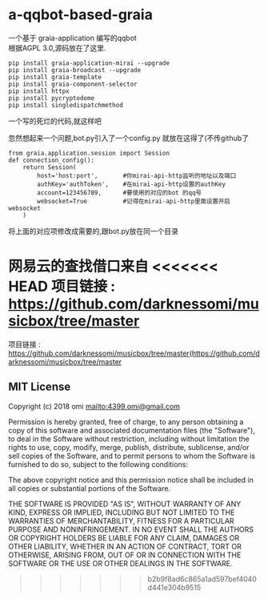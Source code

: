 # a-qqbot-based-graia
一个基于 graia-application 编写的qqbot <br/>
根据AGPL 3.0,源码放在了这里. <br/> 

```
pip install graia-application-mirai --upgrade 
pip install graia-broadcast --upgrade
pip install graia-template
pip install graia-component-selector
pip install httpx
pip install pycryptodome
pip install singledispatchmethod
```
一个写的死烂的代码,就这样吧

忽然想起来一个问题,bot.py引入了一个config.py 就放在这得了(不传github了

```
from graia.application.session import Session
def connection_config():
    return Session(
        host='host:port',       #你mirai-api-http监听的地址以及端口
        authKey='authToken',    #在mirai-api-http设置的authKey
        account=123456789,      #要使用的对应的bot 的qq号
        websocket=True          #记得在mirai-api-http里面设置开启websocket
    ) 
```
将上面的对应项修改成需要的,跟bot.py放在同一个目录

网易云的查找借口来自 
<<<<<<< HEAD
项目链接 : https://github.com/darknessomi/musicbox/tree/master
=======
项目链接 : https://github.com/darknessomi/musicbox/tree/master(https://github.com/darknessomi/musicbox/tree/master

## MIT License

Copyright (c) 2018 omi <mailto:4399.omi@gmail.com>

Permission is hereby granted, free of charge, to any person obtaining a copy
of this software and associated documentation files (the "Software"), to deal
in the Software without restriction, including without limitation the rights
to use, copy, modify, merge, publish, distribute, sublicense, and/or sell
copies of the Software, and to permit persons to whom the Software is
furnished to do so, subject to the following conditions:

The above copyright notice and this permission notice shall be included in all
copies or substantial portions of the Software.

THE SOFTWARE IS PROVIDED "AS IS", WITHOUT WARRANTY OF ANY KIND, EXPRESS OR
IMPLIED, INCLUDING BUT NOT LIMITED TO THE WARRANTIES OF MERCHANTABILITY,
FITNESS FOR A PARTICULAR PURPOSE AND NONINFRINGEMENT. IN NO EVENT SHALL THE
AUTHORS OR COPYRIGHT HOLDERS BE LIABLE FOR ANY CLAIM, DAMAGES OR OTHER
LIABILITY, WHETHER IN AN ACTION OF CONTRACT, TORT OR OTHERWISE, ARISING FROM,
OUT OF OR IN CONNECTION WITH THE SOFTWARE OR THE USE OR OTHER DEALINGS IN THE
SOFTWARE.
>>>>>>> b2b9f8ad6c865a1ad597bef4040d441e304b9515
